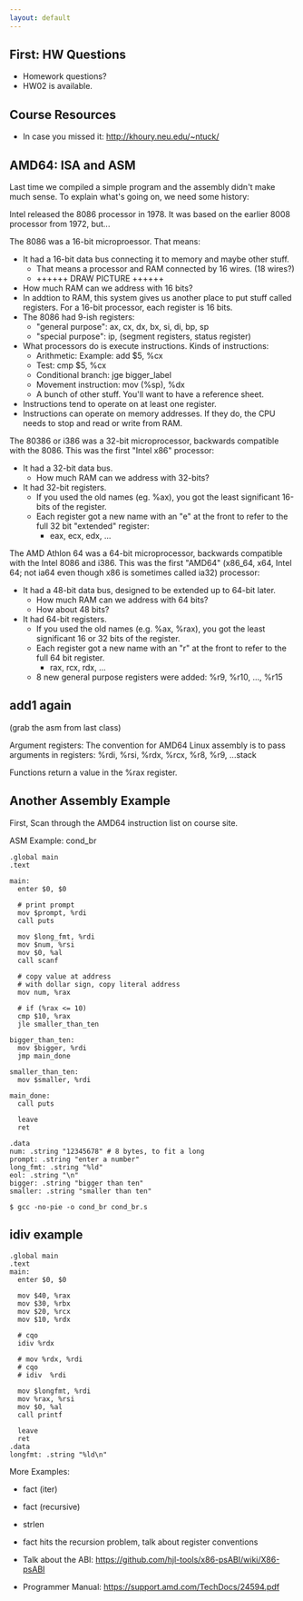 ```yaml
---
layout: default
---
```


## First: HW Questions

 - Homework questions?
 - HW02 is available.

## Course Resources

 - In case you missed it: http://khoury.neu.edu/~ntuck/

## AMD64: ISA and ASM

Last time we compiled a simple program and the assembly didn't make much sense.
To explain what's going on, we need some history:

Intel released the 8086 processor in 1978. It was based on the earlier 8008
processor from 1972, but...

The 8086 was a 16-bit microproessor. That means:

 - It had a 16-bit data bus connecting it to memory and maybe other stuff.
   - That means a processor and RAM connected by 16 wires. (18 wires?)
   - ++++++ DRAW PICTURE ++++++
 - How much RAM can we address with 16 bits?
 - In addtion to RAM, this system gives us another place to put stuff called
   registers. For a 16-bit processor, each register is 16 bits.
 - The 8086 had 9-ish registers:
   - "general purpose": ax, cx, dx, bx, si, di, bp, sp
   - "special purpose": ip, (segment registers, status register)
 - What processors do is execute instructions. Kinds of instructions:
   - Arithmetic: Example: add $5, %cx
   - Test: cmp $5, %cx
   - Conditional branch: jge bigger_label
   - Movement instruction: mov (%sp), %dx
   - A bunch of other stuff. You'll want to have a reference sheet.
 - Instructions tend to operate on at least one register.
 - Instructions can operate on memory addresses. If they do, the CPU needs
   to stop and read or write from RAM.

The 80386 or i386 was a 32-bit microprocessor, backwards compatible with
the 8086. This was the first "Intel x86" processor:

 - It had a 32-bit data bus.
   - How much RAM can we address with 32-bits?
 - It had 32-bit registers.
   - If you used the old names (eg. %ax), you got the least significant
     16-bits of the register.
   - Each register got a new name with an "e" at the front to refer to
     the full 32 bit "extended" register:
     - eax, ecx, edx, ...

The AMD Athlon 64 was a 64-bit microprocessor, backwards compatible with the
Intel 8086 and i386. This was the first "AMD64" (x86\_64, x64, Intel 64; not
ia64 even though x86 is sometimes called ia32) processor:

 - It had a 48-bit data bus, designed to be extended up to 64-bit later.
   - How much RAM can we address with 64 bits?
   - How about 48 bits?
 - It had 64-bit registers.
   - If you used the old names (e.g. %ax, %rax), you got the least significant
     16 or 32 bits of the register.
   - Each register got a new name with an "r" at the front to refer to
     the full 64 bit register.
     - rax, rcx, rdx, ...
   - 8 new general purpose registers were added: %r9, %r10, ..., %r15

## add1 again

(grab the asm from last class)

Argument registers: The convention for AMD64 Linux assembly is to pass
arguments in registers: %rdi, %rsi, %rdx, %rcx, %r8, %r9, ...stack

Functions return a value in the %rax register.

## Another Assembly Example

First, Scan through the AMD64 instruction list on course site.

ASM Example: cond_br

```
.global main
.text

main:
  enter $0, $0

  # print prompt
  mov $prompt, %rdi
  call puts

  mov $long_fmt, %rdi
  mov $num, %rsi
  mov $0, %al
  call scanf

  # copy value at address
  # with dollar sign, copy literal address
  mov num, %rax

  # if (%rax <= 10)
  cmp $10, %rax
  jle smaller_than_ten

bigger_than_ten:
  mov $bigger, %rdi
  jmp main_done

smaller_than_ten:
  mov $smaller, %rdi

main_done:
  call puts

  leave
  ret

.data
num: .string "12345678" # 8 bytes, to fit a long
prompt: .string "enter a number"
long_fmt: .string "%ld"
eol: .string "\n"
bigger: .string "bigger than ten"
smaller: .string "smaller than ten"
```

```
$ gcc -no-pie -o cond_br cond_br.s
```

## idiv example

```
.global main
.text
main:
  enter $0, $0
  
  mov $40, %rax
  mov $30, %rbx
  mov $20, %rcx
  mov $10, %rdx
  
  # cqo 
  idiv %rdx
 
  # mov %rdx, %rdi
  # cqo 
  # idiv  %rdi
  
  mov $longfmt, %rdi
  mov %rax, %rsi
  mov $0, %al
  call printf
 
  leave
  ret
.data
longfmt: .string "%ld\n"
```

More Examples:

 - fact (iter)
 - fact (recursive)
 - strlen

 - fact hits the recursion problem, talk about register conventions
 - Talk about the ABI: https://github.com/hjl-tools/x86-psABI/wiki/X86-psABI
 - Programmer Manual: https://support.amd.com/TechDocs/24594.pdf
 
 
 



